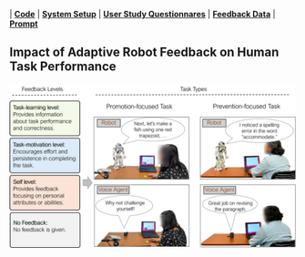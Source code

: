 
| [**Code**](https://github.com/robot-feedback/feedback-impact/tree/main/)
| [**System Setup**](https://github.com/robot-feedback/feedback-impact/tree/main/system_setup/)
| [**User Study Questionnares**](https://github.com/robot-feedback/feedback-impact/tree/main/supplementary_files)
| [**Feedback Data**](https://github.com/robot-feedback/feedback-impact/tree/main/generated_feedback/)
| [**Prompt**](https://github.com/robot-feedback/feedback-impact/tree/main/llm_prompt/)


## Impact of Adaptive Robot Feedback on Human Task Performance

![Feedback Study Design](./project_images/feedback_study_design.png)